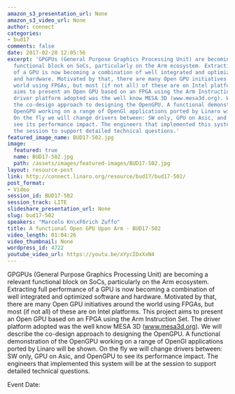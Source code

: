```yaml
---
amazon_s3_presentation_url: None
amazon_s3_video_url: None
author: connect
categories:
- bud17
comments: false
date: 2017-02-28 12:05:56
excerpt: 'GPGPUs (General Purpose Graphics Processing Unit) are becoming a relevant
  functional block on SoCs, particularly on the Arm ecosystem. Extracting full performance
  of a GPU is now becoming a combination of well integrated and optimized software
  and hardware. Motivated by that, there are many Open GPU initiatives around the
  world using FPGAs, but most (if not all) of these are on Intel platforms. This project
  aims to present an Open GPU based on an FPGA using the Arm Instruction Set. The
  driver platform adopted was the well know MESA 3D (www.mesa3d.org). We will describe
  the co-design approach to designing the OpenGPU. A functional demonstration of the
  OpenGPU working on a range of OpenGl applications ported by Linaro will be shown.
  On the fly we will change drivers between: SW only, GPU on Asic, and OpenGPU to
  see its performance impact. The engineers that implemented this system will be at
  the session to support detailed technical questions.'
featured_image_name: BUD17-502.jpg
image:
  featured: true
  name: BUD17-502.jpg
  path: /assets/images/featured-images/BUD17-502.jpg
layout: resource-post
link: http://connect.linaro.org/resource/bud17/bud17-502/
post_format:
- Video
session_id: BUD17-502
session_track: LITE
slideshare_presentation_url: None
slug: bud17-502
speakers: "Marcelo Kn\xF6rich Zuffo"
title: A functional Open GPU Upon Arm - BUD17-502
video_length: 01:04:26
video_thumbnail: None
wordpress_id: 4722
youtube_video_url: https://youtu.be/xYycIDxXxN4
---
```


GPGPUs (General Purpose Graphics Processing Unit) are becoming a relevant functional block on SoCs, particularly on the Arm ecosystem. Extracting full performance of a GPU is now becoming a combination of well integrated and optimized software and hardware. Motivated by that, there are many Open GPU initiatives around the world using FPGAs, but most (if not all) of these are on Intel platforms. This project aims to present an Open GPU based on an FPGA using the Arm Instruction Set. The driver platform adopted was the well know MESA 3D (www.mesa3d.org). We will describe the co-design approach to designing the OpenGPU. A functional demonstration of the OpenGPU working on a range of OpenGl applications ported by Linaro will be shown. On the fly we will change drivers between: SW only, GPU on Asic, and OpenGPU to see its performance impact. The engineers that implemented this system will be at the session to support detailed technical questions.

Event Date: